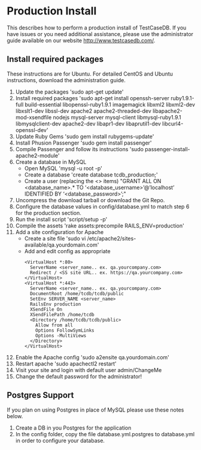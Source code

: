 # Production Install

This describes how to perform a production install of TestCaseDB. If you have issues or you need additional assistance, please use the administrator guide available on our website http://www.testcasedb.com/.

## Install required packages

These instructions are for Ubuntu. For detailed CentOS and Ubuntu instructions, download the administration guide.

1. Update the packages 'sudo apt-get update'
2. Install required packages 'sudo apt-get install openssh-server ruby1.9.1-full build-essential libopenssl-ruby1.9.1 imagemagick libxml2 libxml2-dev libxslt1-dev libssl-dev apache2 apache2-threaded-dev libapache2-mod-xsendfile nodejs mysql-server mysql-client libmysql-ruby1.9.1 libmysqlclient-dev apache2-dev libapr1-dev libaprutil1-dev libcurl4-openssl-dev'
3. Update Ruby Gems 'sudo gem install rubygems-update'
4. Install Phusion Passenger 'sudo gem install passenger'
5. Compile Passenger and follow its instructions 'sudo passenger-install-apache2-module'
6. Create a database in MySQL
    * Open MySQL 'mysql -u root -p'
    * Create a database 'create database tcdb_production;'
    * Create a user (replacing the <> items) "GRANT ALL ON \<database_name\>.* TO ‘\<database_username\>’@’localhost’ IDENTIFIED BY ‘\<database_password\>’;"
7. Uncompress the download tarball or download the Git Repo.
8. Configure the database values in config/database.yml to match step 6 for the production section.
9. Run the install script 'script/setup -p'
10. Compile the assets 'rake assets:precompile RAILS_ENV=production'
11. Add a site configuration for Apache
    * Create a site file 'sudo vi /etc/apache2/sites-available/qa.yourdomain.com'
    * Add and edit config as appropriate
        ```
        <VirtualHost *:80>
          ServerName <server_name.. ex. qa.yourcompany.com>
          Redirect / <SS site URL.. ex. https://qa.yourcompany.com>
        </VirtualHost>
        <VirtualHost *:443>
          ServerName <server_name.. ex. qa.yourcompany.com>
          DocumentRoot /home/tcdb/tcdb/public
          SetEnv SERVER_NAME <server_name>
          RailsEnv production
          XSendFile On
          XSendFilePath /home/tcdb
          <Directory /home/tcdb/tcdb/public>
            Allow from all
            Options FollowSymLinks
            Options -MultiViews
          </Directory>
        </VirtualHost>
        ```
11. Enable the Apache config 'sudo a2ensite qa.yourdomain.com'
12. Restart apache 'sudo apachectl2 restart'
13. Visit your site and login with default user admin/ChangeMe
14. Change the default password for the administrator!

## Postgres Support
If you plan on using Postgres in place of MySQL please use these notes below.

1. Create a DB in you Postgres for the application
2. In the config folder, copy the file database.yml.postgres to database.yml in order to configure your database.